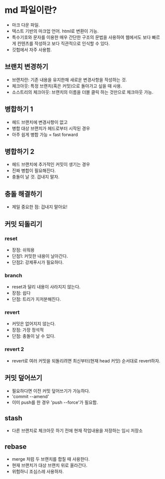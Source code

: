# md 파일이란?
- 마크 다운 파일. 
- 텍스트 기반의 마크업 언어. html로 변환이 가능.
- 특수기호와 문자를 이용한 매우 간단한 구조의 문법을 사용하여 웹에서도 보다 빠르게 컨텐츠를 작성하고 보다 직관적으로 인식할 수 있다. 
- 깃헙에서 자주 사용함. 


## 브랜치 변경하기

- 브랜치란: 기존 내용을 유지한채 새로운 변경사항을 작성하는 것. 
- 체크아웃: 특정 브랜치(혹은 커밋)으로 돌아가고 싶을 때 사용. 
- 소스트리의 체크아웃: 브랜치의 이름을 더블 클릭 하는 것만으로 체크아웃 가능. 

## 병합하기 1
 
- 헤드 브랜치에 변경사항이 없고
- 병합 대상 브랜치가 헤드로부터 시작된 경우
- 아주 쉽게 병합 가능 = fast forward

## 병합하기 2

- 헤드 브랜치에 추가적인 커밋이 생기는 경우
- 진짜 병합이 필요해진다. 
- 충돌이 날 것. 겁내지 말자.

## 충돌 해결하기

- 제일 중요한 점: 겁내지 말아요!

## 커밋 되돌리기

### reset
- 장점: 쉬워용
- 단점1: 커밋한 내용이 날아간다. 
- 단점2: 강제푸시가 필요하다. 

### branch

- reset과 달리 내용이 사라지지 않는다. 
- 장점: 쉽다
- 단점: 트리가 지저분해진다. 


### revert

- 커밋은 없어지지 않는다. 
- 장점: 가장 정석적
- 단점: 충돌이 날 수 있다. 

### revert 2

- revert로 여러 커밋을 되돌리려면 최신부터(현재 head 커밋) 순서대로 revert하자.



## 커밋 덮어쓰기

- 필요하다면 이전 커밋 덮어쓰기가 가능하다. 
- 'commit --amend'
- 이미 push를 한 경우 'push --force'가 필요함. 

## stash

- 다른 브랜치로 체크아웃 하기 전에 현재 작업내용을 저장하는 임시 저장소


## rebase

- merge 처럼 두 브랜치를 합칠 때 사용한다. 
- 현재 브랜치가 대상 브랜치 위로 올라간다. 
- 위험하니 조심스레 사용하자. 


